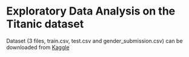 # Exploratory Data Analysis on the Titanic dataset

Dataset (3 files, train.csv, test.csv and gender_submission.csv) can be downloaded from [Kaggle](https://www.kaggle.com/competitions/titanic)

